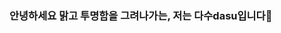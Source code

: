 <!-- <div align=right>
  
  [![Hits](https://hits.seeyoufarm.com/api/count/incr/badge.svg?url=https%3A%2F%2Fgithub.com%2Fminji7574%2Fhit-counter&count_bg=%2379C83D&title_bg=%23555555&icon=&icon_color=%23E7E7E7&title=hits&edge_flat=false)](https://hits.seeyoufarm.com)                       
</div> -->

<!-- ### `<div id="저만의 채도로 "끈질김"을 그려나가는 개발자 다수입니다" />` -->
<!-- ### 저만의 채도로 맑고 투명함을 담아내는 개발자, 다수입니다 -->
### 안녕하세요 맑고 투명함을 그려나가는, 저는 다수dasu입니다👋
<!-- 
### 🔭 경력
 **케이페이스** - Back-end, Front-end Developer `(2020.12.21 ~ )` -->

<!-- ### 📝 Blog
 <a href="https://velog.io/@dasu" target="_blank">맑고 투명한 다수의 개발 기록</a>
<br/> -->

<!-- |Github Stats | Most used language |
|-|-|
[![Anurag's github stats](https://github-readme-stats.vercel.app/api?username=minji7574)](https://github.com/anuraghazra/github-readme-stats) | ![Top Langs](https://github-readme-stats.vercel.app/api/top-langs/?username=minji7574)
 -->
<!--
**minji7574/minji7574** is a ✨ _special_ ✨ repository because its `README.md` (this file) appears on your GitHub profile.

Here are some ideas to get you started:

- 🔭 I’m currently working on ...
- 🌱 I’m currently learning ...
- 👯 I’m looking to collaborate on ...
- 🤔 I’m looking for help with ...
- 💬 Ask me about ...
- 📫 How to reach me: ...
- 😄 Pronouns: ...
- ⚡ Fun fact: ...
-->
